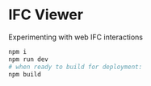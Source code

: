 # IFC Viewer

Experimenting with web IFC interactions

```sh
npm i
npm run dev
# when ready to build for deployment:
npm build
```